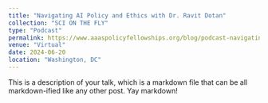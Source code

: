 ```yaml
---
title: "Navigating AI Policy and Ethics with Dr. Ravit Dotan"
collection: "SCI ON THE FLY"
type: "Podcast"
permalink: https://www.aaaspolicyfellowships.org/blog/podcast-navigating-ai-policy-and-ethics-dr-ravit-dotan
venue: "Virtual"
date: 2024-06-20
location: "Washington, DC"
---
```


This is a description of your talk, which is a markdown file that can be all markdown-ified like any other post. Yay markdown!
